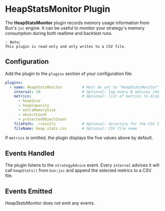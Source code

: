 # HeapStatsMonitor Plugin

The **HeapStatsMonitor** plugin records memory usage information from Bun's `jsc` engine.
It can be useful to monitor your strategy's memory consumption during both realtime
and backtest runs.

```
💡 Note:
This plugin is read-only and only writes to a CSV file.
```

## Configuration

Add the plugin to the `plugins` section of your configuration file:

```yaml
plugins:
  - name: HeapStatsMonitor         # Must be set to "HeapStatsMonitor"
    interval: 10                   # Optional: log every N advices (default = 1)
    metrics:                       # Optional: list of metrics to display
      - heapSize
      - heapCapacity
      - extraMemorySize
      - objectCount
      - protectedObjectCount
    filePath: ./results            # Optional: directory for the CSV file
    fileName: heap_stats.csv       # Optional: CSV file name
```

If `metrics` is omitted, the plugin displays the five values above by default.

## Events Handled

The plugin listens to the `strategyAdvice` event. Every `interval` advices it will
call `heapStats()` from `bun:jsc` and append the selected metrics to a CSV file.

## Events Emitted

HeapStatsMonitor does not emit any events.
